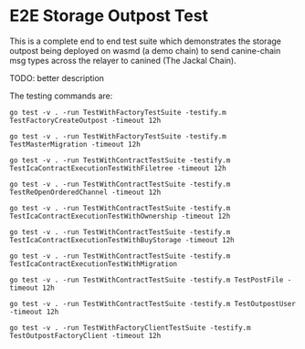 # E2E Storage Outpost Test

This is a complete end to end test suite which demonstrates the storage outpost being deployed on wasmd (a demo chain) to send 
canine-chain msg types across the relayer to canined (The Jackal Chain).

TODO: better description 

The testing commands are:

```
go test -v . -run TestWithFactoryTestSuite -testify.m TestFactoryCreateOutpost -timeout 12h

go test -v . -run TestWithFactoryTestSuite -testify.m TestMasterMigration -timeout 12h

go test -v . -run TestWithContractTestSuite -testify.m TestIcaContractExecutionTestWithFiletree -timeout 12h

go test -v . -run TestWithContractTestSuite -testify.m TestReOpenOrderedChannel -timeout 12h

go test -v . -run TestWithContractTestSuite -testify.m TestIcaContractExecutionTestWithOwnership -timeout 12h

go test -v . -run TestWithContractTestSuite -testify.m TestIcaContractExecutionTestWithBuyStorage -timeout 12h

go test -v . -run TestWithContractTestSuite -testify.m TestIcaContractExecutionTestWithMigration  

go test -v . -run TestWithContractTestSuite -testify.m TestPostFile -timeout 12h

go test -v . -run TestWithContractTestSuite -testify.m TestOutpostUser -timeout 12h

go test -v . -run TestWithFactoryClientTestSuite -testify.m TestOutpostFactoryClient -timeout 12h


```

